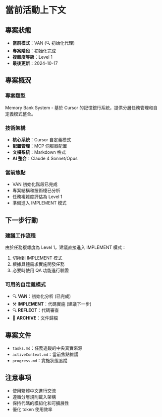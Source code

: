 # 當前活動上下文

## 專案狀態
- **當前模式**：VAN (🔍 初始化代理)
- **專案階段**：初始化完成
- **複雜度等級**：Level 1
- **最後更新**：2024-10-17

## 專案概況

### 專案類型
Memory Bank System - 基於 Cursor 的記憶銀行系統，提供分層任務管理和自定義模式整合。

### 技術架構
- **核心系統**：Cursor 自定義模式
- **配置管理**：MCP 伺服器配置
- **文檔系統**：Markdown 格式
- **AI 整合**：Claude 4 Sonnet/Opus

### 當前焦點
- VAN 初始化階段已完成
- 專案結構和技術棧已分析
- 任務複雜度評估為 Level 1
- 準備進入 IMPLEMENT 模式

## 下一步行動

### 建議工作流程
由於任務複雜度為 Level 1，建議直接進入 IMPLEMENT 模式：
1. 切換到 IMPLEMENT 模式
2. 根據具體需求實施開發任務
3. 必要時使用 QA 功能進行驗證

### 可用的自定義模式
- 🔍 **VAN**：初始化分析 (已完成)
- ⚒️ **IMPLEMENT**：代碼實施 (建議下一步)
- 🔍 **REFLECT**：代碼審查
- 📁 **ARCHIVE**：文件歸檔

## 專案文件
- `tasks.md`：任務追蹤的中央真實來源
- `activeContext.md`：當前焦點維護
- `progress.md`：實施狀態追蹤

## 注意事項
- 使用繁體中文進行交流
- 遵循分層規則載入架構
- 保持代碼的模組化和可擴展性
- 優化 token 使用效率